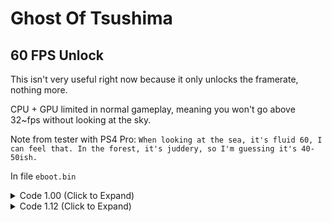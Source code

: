 # Ghost Of Tsushima

## 60 FPS Unlock

This isn't very useful right now because it only unlocks the framerate, nothing more.

CPU + GPU limited in normal gameplay, meaning you won't go above 32~fps without looking at the sky.

Note from tester with PS4 Pro: `When looking at the sea, it's fluid 60, I can feel that. In the forest, it's juddery, so I'm guessing it's 40-50ish.`


In file `eboot.bin`

<details>
<summary>Code 1.00 (Click to Expand)</summary>

```
39 05 CA B1 01 02 74 16 89 05 C2 B1 01 02

39 05 CA B1 01 02 EB 16 89 05 C2 B1 01 02
```

</details>

<details>
<summary>Code 1.12 (Click to Expand)</summary>

```
39 05 5A DA 18 02 74 16 89 05 52 DA 18 02

39 05 5A DA 18 02 EB 16 89 05 52 DA 18 02
```

</details>